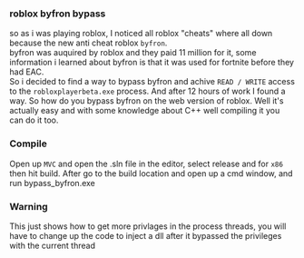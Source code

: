### roblox byfron bypass
so as i was playing roblox, I noticed all roblox "cheats" where all down because the new anti cheat roblox ``byfron``.<br>
byfron was auquired by roblox and they paid 11 million for it, some information i learned about byfron is that it was used for fortnite before they had EAC.<br>
So i decided to find a way to bypass byfron and achive ``READ / WRITE`` access to the ``robloxplayerbeta.exe`` process. And after 12 hours of work I found a way.
So how do you bypass byfron on the web version of roblox. Well it's actually easy and with some knowledge about C++ well compiling it you can do it too.


### Compile
Open up ``MVC`` and open the .sln file in the editor, select release and for ``x86`` then hit build.
After go to the build location and open up a cmd window, and run bypass_byfron.exe

### Warning
This just shows how to get more privlages in the process threads, you will have to change up the code to inject a dll after it bypassed the privileges with the current thread 
